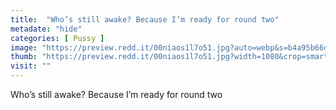 ```yaml
---
title:  "Who’s still awake? Because I’m ready for round two"
metadate: "hide"
categories: [ Pussy ]
image: "https://preview.redd.it/00niaos1l7o51.jpg?auto=webp&s=b4a95b66d854de22f8be7615aea7c22026d92a5c"
thumb: "https://preview.redd.it/00niaos1l7o51.jpg?width=1080&crop=smart&auto=webp&s=cdb74b9662089a840a4ba11e03322b12b9bccbf5"
visit: ""
---
```

Who’s still awake? Because I’m ready for round two
